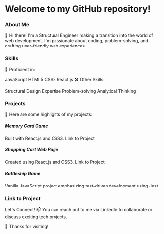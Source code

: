 <h1>Welcome to my GitHub repository!</h1>

<h3>About Me</h3>
👋 Hi there! I'm a Structural Engineer making a transition into the world of web development. I'm passionate about coding, problem-solving, and crafting user-friendly web experiences.

<h3>Skills</h3>
🚀 Proficient in:

JavaScript
HTML5
CSS3
React.js
🛠️ Other Skills:

Structural Design Expertise
Problem-solving
Analytical Thinking
<h3>Projects</h3>
🌟 Here are some highlights of my projects:

<h5>Memory Card Game</h5>
Built with React.js and CSS3.
Link to Project
<h5>Shopping Cart Web Page</h5>
Created using React.js and CSS3.
Link to Project
<h5>Battleship Game</h5>
Vanilla JavaScript project emphasizing test-driven development using Jest.
<h3>Link to Project</h3>
Let's Connect!
📫 You can reach out to me via LinkedIn to collaborate or discuss exciting tech projects.

🚀 Thanks for visiting!
